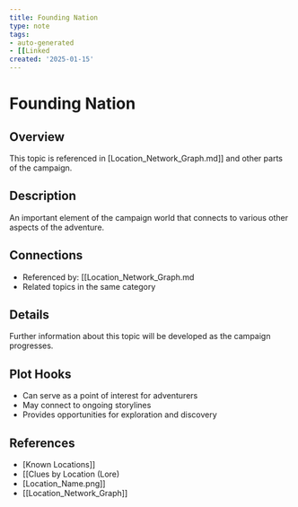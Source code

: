 ```yaml
---
title: Founding Nation
type: note
tags:
- auto-generated
- [[Linked
created: '2025-01-15'
---
```


# Founding Nation

## Overview
This topic is referenced in [Location_Network_Graph.md]] and other parts of the campaign.

## Description
An important element of the campaign world that connects to various other aspects of the adventure.

## Connections
- Referenced by: [[Location_Network_Graph.md
- Related topics in the same category

## Details
Further information about this topic will be developed as the campaign progresses.

## Plot Hooks
- Can serve as a point of interest for adventurers
- May connect to ongoing storylines
- Provides opportunities for exploration and discovery

## References

- [Known Locations]]
- [[Clues by Location (Lore)
- [Location_Name.png]]
- [[Location_Network_Graph]]
